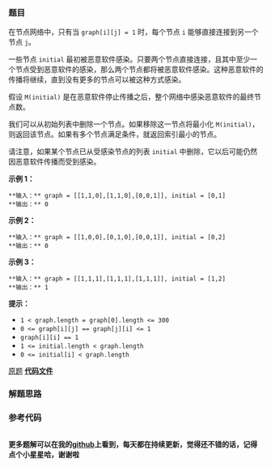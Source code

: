 ### 题目
在节点网络中，只有当 `graph[i][j] = 1` 时，每个节点 `i` 能够直接连接到另一个节点 `j`。

一些节点 `initial`
最初被恶意软件感染。只要两个节点直接连接，且其中至少一个节点受到恶意软件的感染，那么两个节点都将被恶意软件感染。这种恶意软件的传播将继续，直到没有更多的节点可以被这种方式感染。

假设 `M(initial)` 是在恶意软件停止传播之后，整个网络中感染恶意软件的最终节点数。

我们可以从初始列表中删除一个节点。如果移除这一节点将最小化 `M(initial)`， 则返回该节点。如果有多个节点满足条件，就返回索引最小的节点。

请注意，如果某个节点已从受感染节点的列表 `initial` 中删除，它以后可能仍然因恶意软件传播而受到感染。



**示例 1：**

    
    
    **输入：** graph = [[1,1,0],[1,1,0],[0,0,1]], initial = [0,1]
    **输出：** 0
    

**示例 2：**

    
    
    **输入：** graph = [[1,0,0],[0,1,0],[0,0,1]], initial = [0,2]
    **输出：** 0
    

**示例 3：**

    
    
    **输入：** graph = [[1,1,1],[1,1,1],[1,1,1]], initial = [1,2]
    **输出：** 1
    



**提示：**

  * `1 < graph.length = graph[0].length <= 300`
  * `0 <= graph[i][j] == graph[j][i] <= 1`
  * `graph[i][i] == 1`
  * `1 <= initial.length < graph.length`
  * `0 <= initial[i] < graph.length`

[原题](https://leetcode-cn.com/problems/minimize-malware-spread/)    **[代码文件]()**


### 解题思路




### 参考代码

```go


```




**更多题解可以在我的[github](https://github.com/LZH139/leetcode_Go)上看到，每天都在持续更新，觉得还不错的话，记得点个小星星哈，谢谢啦**
